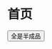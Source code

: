 <!DOCTYPE html>
<html lang="zh-CN">
<head>
    <meta charset="UTF-8">
    <meta http-equiv="X-UA-Compatible" content="IE=edge">
    <meta name="viewport" content="width=device-width, initial-scale=1.0">
</head>
<body>
    <h1>首页</h1>
    <button onclick="window.location.href='https://tntfish.github.io/';">
        全是半成品
    </button>
</body>
</html>
